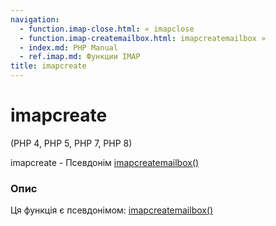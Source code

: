 ```yaml
---
navigation:
  - function.imap-close.html: « imapclose
  - function.imap-createmailbox.html: imapcreatemailbox »
  - index.md: PHP Manual
  - ref.imap.md: Функции IMAP
title: imapcreate
---
```

# imapcreate

(PHP 4, PHP 5, PHP 7, PHP 8)

imapcreate - Псевдонім [imapcreatemailbox()](function.imap-createmailbox.html)

### Опис

Ця функція є псевдонімом: [imapcreatemailbox()](function.imap-createmailbox.html)
